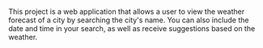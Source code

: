 This project is a web application that allows a user to view the weather forecast of a city by searching the city's name. You can also include the date and time in your search, as well as receive suggestions
based on the weather.